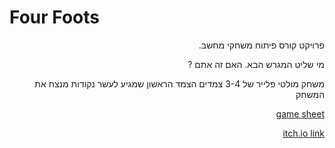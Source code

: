 # Four Foots 
<div lang="he" dir="rtl">
  פרויקט קורס פיתוח משחקי מחשב.
  
מי שליט המגרש הבא. האם זה אתם ?
  
  משחק מולטי פלייר של 3-4 צמדים
  הצמד הראשון שמגיע לעשר נקודות מנצח את המשחק

  [game sheet](https://github.com/ArielGameDev/Four-Foots/blob/main/Four%20Foots.pdf)

  [itch.io link](https://arielgamedev.itch.io/four-foots)


</div>
  
  
